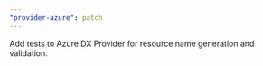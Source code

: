 ```yaml
---
"provider-azure": patch
---
```


Add tests to Azure DX Provider for resource name generation and validation.
